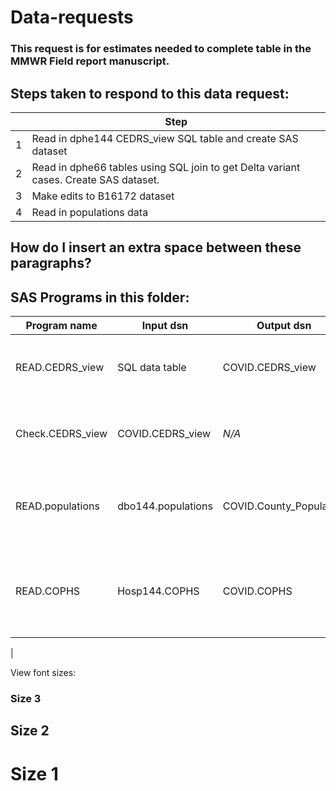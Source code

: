 # Data-requests

### This request is for estimates needed to complete table in the MMWR Field report manuscript.

## Steps taken to respond to this data request:
|     | Step                                                                                 |
| --- | ------------------------------------------------------------------------------------ |
| 1   | Read in dphe144 CEDRS_view SQL table and create SAS dataset                          |
| 2   | Read in dphe66 tables using SQL join to get Delta variant cases. Create SAS dataset. |
| 3   | Make edits to B16172 dataset                                                         |
| 4   | Read in populations data|



<!-- pagebreak -->
## **How do I insert an extra space between these paragraphs?**   
                        
                        

## SAS Programs in this folder:

| Program name    | Input dsn      | Output dsn       | Purpose                                  
| --------------- | -------------- | ---------------- | ---------------------------------------- 
| READ.CEDRS_view | SQL data table | COVID.CEDRS_view | Access SQL table and save as SAS dataset|
| Check.CEDRS_view| COVID.CEDRS_view| *N/A*|Code to conduct data quality checks|
| READ.populations|dbo144.populations|COVID.County_Population|Create SAS dataset of county population data|
| READ.COPHS| Hosp144.COPHS|COVID.COPHS|Create SAS dataset from COPHS hospital data|
| 

   
      










View font sizes:
### Size 3
## Size 2
# Size 1



